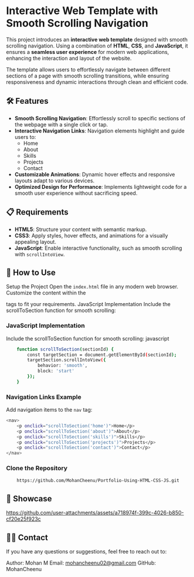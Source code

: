 # Interactive Web Template with Smooth Scrolling Navigation

This project introduces an **interactive web template** designed with smooth scrolling navigation. Using a combination of **HTML**, **CSS**, and **JavaScript**, it ensures a **seamless user experience** for modern web applications, enhancing the interaction and layout of the website.

The template allows users to effortlessly navigate between different sections of a page with smooth scrolling transitions, while ensuring responsiveness and dynamic interactions through clean and efficient code.

## 🛠️ Features
- **Smooth Scrolling Navigation**: Effortlessly scroll to specific sections of the webpage with a single click or tap.
- **Interactive Navigation Links**: Navigation elements highlight and guide users to:
    - Home
    - About
    - Skills
    - Projects
    - Contact
- **Customizable Animations**: Dynamic hover effects and responsive layouts adapt to various devices.
- **Optimized Design for Performance**: Implements lightweight code for a smooth user experience without sacrificing speed.

## 📋 Requirements
- **HTML5**: Structure your content with semantic markup.
- **CSS3**: Apply styles, hover effects, and animations for a visually appealing layout.
- **JavaScript**: Enable interactive functionality, such as smooth scrolling with `scrollIntoView`.

## 🚀 How to Use
Setup the Project
Open the `index.html` file in any modern web browser.
Customize the content within the <section> tags to fit your requirements.
JavaScript Implementation
Include the scrollToSection function for smooth scrolling:

### JavaScript Implementation

Include the scrollToSection function for smooth scrolling:
javascript
```bash
    function scrollToSection(sectionId) {
        const targetSection = document.getElementById(sectionId);
        targetSection.scrollIntoView({
            behavior: 'smooth',
            block: 'start'
        });
    }
```
### Navigation Links Example

Add navigation items to the `nav` tag:
```bash
<nav>
    <p onclick="scrollToSection('home')">Home</p>
    <p onclick="scrollToSection('about')">About</p>
    <p onclick="scrollToSection('skills')">Skills</p>
    <p onclick="scrollToSection('projects')">Projects</p>
    <p onclick="scrollToSection('contact')">Contact</p>
</nav>
```

### Clone the Repository
```bash
    https://github.com/MohanCheenu/Portfolio-Using-HTML-CSS-JS.git
```

## 🎥 Showcase

https://github.com/user-attachments/assets/a718974f-399c-4026-b850-cf20e25f923c


## 👨‍💻 Contact
If you have any questions or suggestions, feel free to reach out to:

Author: Mohan M
Email: mohancheenu02@gmail.com
GitHub: MohanCheenu
